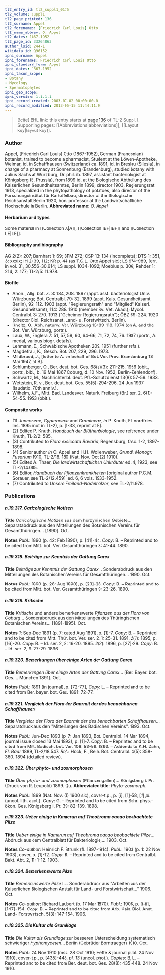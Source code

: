 ```yaml
---
tl2_entry_id: tl2_suppl1_0175
tl2_volume: suppl1
tl2_page_printed: 136
tl2_surname: Appel
tl2_forenames: [Friedrich Carl Louis] Otto
tl2_name_abbrev: O. Appel
tl2_dates: 1867-1952
tl2_page_id: 33264863
author_lsid: 244-1
wikidata_id: Q96152
ipni_surname: Appel
ipni_forenames: Friedrich Carl Louis Otto
ipni_standard_form: Appel
ipni_dates: 1867-1952
ipni_taxon_scope: 
- Botany
- Mycology
- Spermatophytes
ipni_geo_scope: 
ipni_version: 1.1.1.1
ipni_record_created: 2003-07-02 00:00:00.0
ipni_record_modified: 2013-05-15 11:44:11.0
---
```



> [!cite] BHL link: this entry starts at [page 136](https://www.biodiversitylibrary.org/page/33264863) of TL-2 Suppl. I.
> Supporting pages: [[Abbreviations|abbreviations]], [[Layout key|layout key]].

### Author

Appel, \[Friedrich Carl Louis\] Otto (1867-1952), German (Franconian) botanist, trained to become a pharmacist, Student at the Löwen-Apotheke, Weimar, id. in Schaffhausen (Switzerland) ca. 1891, id. in Breslau (Silesia), in charge of a pharmacy at Sonnenburg (Brandenburg), studied botany with Julius Sachs at Würzburg, Dr. phil. ib. 1897, assistant bacteriologist at Königsberg (E. Prussia), from 1899 id. at the Biologische Abtheilung des Kaiserlichen Gesundheitsamtes, Berlin 1899, director 1903, Regierungsrat 1913, specialized in the phytopathology of potatoes, also director of the Forschungsinstitut für Kartoffelbau, director of the Biologische Reichsanstalt Berlin 1920, hon. professor at the Landwirtschaftliche Hochschule in Berlin. 
**Abbreviated name**: *O. Appel*

#### Herbarium and types

Some material in [[Collection A|A]], [[Collection IBF|IBF]] and [[Collection LE|LE]].

#### Bibliography and biography

AG 2(2): 207; Barnhart 1: 69; BFM 272; CSP 13: 134 (incomplete); DTS 1: 351, 3: xxxix; IH 2: 39, 112; KR p. 44 (as T.C.L. Otto Appel sic); LS 974-989, \[err. in vol. 3\], 30.556-30.614; LS suppl. 1034-1092; Moebius p. 306; Rehder 1: 214, 2: 177; TL-2/5: 11.978.

#### Biofile

- Anon., Allg. bot. Z. 3: 184, 208. 1897 (appt. asst. bacteriologist Univ. Würzburg); Bot. Centralbl. 79: 32. 1899 (appt. Kais. Gesundheitsamt Berlin), 92: 112. 1903 (appt. "Regierungsrath" and "Mitglied" Kaiserl. Gesundheitsamt), 114: 288. 1910 (member Sv. Vet. Akad.); Mycol. Centralbl. 3: 270. 1913 ("Geheimer Regierungsrath"); ÖBZ 69: 224. 1920 (director Biol. Reichsanst. Land- u. Forstwirtsch. Berlin).
- Kneitz, G., Abh. naturw. Ver. Würzburg 13: 89-118. 1974 (on A. and the Bot. Ver. Würzburg, portr.).
- Laux, W., Englera 7: 51, 57, 59, 60, 64-66, 71, 72, 74, 76. 1987 (portr., A. medal, various biogr. details).
- Lehmann, E., Schwäbische Apotheken 209. 1951 (further refs.).
- Mägdefrau, K., Gesch. Bot. 207, 229, 296. 1973.
- Mildbraed, J., \[letter to A. on behalf of Bot. Ver. Prov. Brandenburg 18 Mai 1947, at B\].
- Schlumberger, O., Ber. deut. bot. Ges. 68(a)(3): 211-215. 1956 (obit., portr., bibl., b. 19 Mai 1867 Coburg, d. 10 Nov. 1952, Berlin-Zehlendorf).
- Schwartz, M., Nachrichtenbl. deut. Pfl.-Schutzdienst 13(8): 57-59. 1933.
- Wettstein, R. v., Ber. deut. bot. Ges. 55(5): 294-296. 24 Jun 1937 (laudatio, 70th anniv.).
- Wilhelm, A.F., Mitt. Bad. Landesver. Naturk. Freiburg (Br.) ser. 2. 6(1): 54-55. 1953 (obit.).

#### Composite works

- (1) *Juncaceae, Cyperaceae* and *Gramineae, in* P. Knuth, Fl. nordfries. Ins. 1895 (not in TL-2), p. \[1-33, reprint at B\].
- (2) Edited P. Knuth, *Handbuch der Blüthenbiologie*, see reference under Knuth, TL-2/2: 585.
- (3) Contributed to *Flora exsiccata Bavaria*, Regensburg, fasc. 1-2, 1897-1898.
- (4) Senior author *in* O. Appel and H.H. Wollenweber, *Grundl. Monogr. Fusarium* 1910, TL-2/18. 180 (Nat. Nov. Oct (2) 1910).
- (5) Edited A. Thaer, *Die landwirtschaftlichen Unkräuter* ed. 4, 1923, see TL-2/14.005.
- (6) Editor, *Handbuch der Pflanzenkrankheiten* \[original author P.C.M. Sorauer, see TL-2/12.459\], ed. 6, 6 vols. 1933-1952.
- (7) Contributed to *Unsere Freiland-Nadelhölzer*, see TL-2/11.978.

### Publications

##### n.19.317. Caricologische Notizen

**Title**
*Caricologische Notizen* aus dem herzynischen Gebiete... Separatabdruck aus den Mitteilungen des Botanischen Vereins für Gesamtthüringen... \[1890\]. Oct.

**Notes**
*Publ*.: 1890 (p. 42: Feb 1890), p. \[41\]-44. *Copy*: B. – Reprinted and to be cited from Mitt. bot. Ver. Gesamtthüringen 8: 41-44. 1890.

##### n.19.318. Beiträge zur Kenntnis der Gattung Carex

**Title**
*Beiträge zur Kenntnis der Gattung Carex*... Sonderabdruck aus den Mitteilungen des Botanischen Vereins für Gesamtthüringen... 1890. Oct.

**Notes**
*Publ*.: 1890 (p. 26: Aug 1890), p. \[23\]-26. *Copy*: B. – Reprinted and to be cited from Mitt. bot. Ver. Gesamtthüringen 9: 23-26. 1890.

##### n.19.319. Kritische

**Title**
*Kritische* und andere bemerkenswerte *Pflanzen aus der Flora von Coburg*... Sonderabdruck aus den Mitteilungen des Thüringischen Botanischen Vereins... \[1891-1895\]. Oct.

**Notes**
*1*: Sep-Dec 1891 (p. 7: dated Aug 1891), p. \[1\]-7. *Copy*: B. – Reprinted and to be cited from Mitt. Thür. bot. Ver. ser. 2, 1: 25-31. 1891.
*2*(*1*): 1895, p. \[16\]-20. *Copy*: B. – Id. ser. 2, 8: 16-20. 1895.
*2*(*2*): 1896, p. \[27\]-29. *Copy*: B. – Id. ser. 2, 9: 27-29. 1896.

##### n.19.320. Bemerkungen über einige Arten der Gattung Carex

**Title**
*Bemerkungen über einige Arten der Gattung Carex*... \[Ber. Bayer. bot. Ges.... München 1891\]. Oct.

**Notes**
*Publ*.: 1891 (in journal), p. \[72-77\], *Copy*: L. – Reprinted and to be cited from Ber. bayer. bot. Ges. 1891: 72-77.

##### n.19.321. Vergleich der Flora der Baarmit der des benachbarten Schaffhausen

**Title**
*Vergleich der Flora der Baarmit der des benachbarten Schaffhausen*... Separatdruck aus den "Mitteilungen des Badischen Vereins". 1893. Oct.

**Notes**
*Publ*.: Jun-Dec 1893 (p. 7: Jan 1893, Bot. Centralbl. 14 Mar 1894, journal issue closed 13 Mai 1893), p. \[1\]-7. *Copy*: B. – Reprinted and to be cited from Mitt. Badisch. bot. Ver. 106: 53-59. 1893. – Addenda to K.H. Zahn, *Fl. Baar* 1889, TL-2/18.547.
*Ref*.: Höck, F., Beih. Bot. Centralbl. 4(5): 358-360. 1894 (detailed review).

##### n.19.322. Über phyto- und zoomorphosen

**Title**
*Über phyto- und zoomorphosen* (Pflanzengallen)... Königsberg i. Pr. (Druck von R. Leupold) 1899. Qu.
**Abbreviated title**: *Phyto-zoomorph.*

**Notes**
*Publ*.: 1899 (Nat. Nov. (1) 1900 sic), cover-t.p., p. \[i\], \[1\]-58, \[*1*\] *pl*. (uncol. lith. auct.). *Copy*: G. – Reprinted and to be cited from Schr. phys.-ökon. Ges. Königsberg i. Pr. 39: 82-139. 1898.

##### n.19.323. Ueber einige in Kamerun auf Theobroma cacao beobachtete Pilze

**Title**
*Ueber einige in Kamerun auf Theobroma cacao beobachtete Pilze*... Abdruck aus dem Centralblatt für Bakteriologie,... 1903. Oct.

**Notes**
*Co-author*: Heinrich F. Strunk (fl. 1897-1914).
*Publ*.: 1903 (p. 1: 22 Nov 1903), cover, p. \[1\]-12. *Copy*: B. – Reprinted and to be cited from Centralbl. Bakt. Abt. 2, 11: 1-12. 1903.

##### n.19.324. Bemerkenswerte Pilze

**Title**
*Bemerkenswerte Pilze* I.... Sonderabdruck aus "Arbeiten aus der Kaiserlichen Biologischen Anstalt für Land- und Forstwirtschaft..." 1906. Oct.

**Notes**
*Co-author*: Richard Laubert (b. 17 Mar 1870).
*Publ*.: 1906, p. \[i-ii\], \[147\]-154. *Copy*: B. – Reprinted and to be cited from Arb. Kais. Biol. Anst. Land- Forstwirtsch. 5(3): 147-154. 1906.

##### n.19.325. Die Kultur als Grundlage

**Title**
*Die Kultur als Grundlage* zur besseren Unterscheidung systematisch schwieriger *Hyphomyceten*... Berlin (Gebrüder Borntraeger) 1910. Oct.

**Notes**
*Publ*.: 24 Nov 1910 (mss. 28 Oct 1910; Hefte & journal publ. 24 Nov 1910), cover-t.p., p. \[435\]-448, *pl. 13* (uncol. phot.). *Copies*: B, L. – Reprinted and to be cited from Ber. deut. bot. Ges. 28(8): 435-448. 24 Nov 1910.

